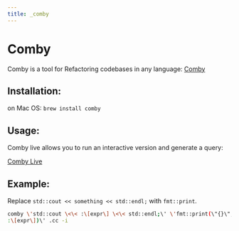```yaml
---
title: _comby
---
```


# Comby

Comby is a tool for Refactoring codebases in any language:
[Comby](https://github.com/comby-tools/comby.md)

## Installation:

on Mac OS: `brew install comby`

## Usage:

Comby live allows you to run an interactive version and generate a
query:

[Comby Live](https://comby.live/)

## Example:

Replace `std::cout << something << std::endl;` with `fmt::print`.

```sh
comby \'std::cout \<\< :\[expr\] \<\< std::endl;\' \'fmt::print(\"{}\",
:\[expr\])\' .cc -i
```

